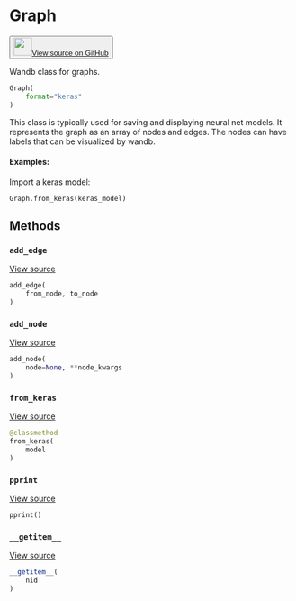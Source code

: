 # Graph

<p><button style={{display: 'flex', alignItems: 'center', backgroundColor: 'white', border: '1px solid #ddd', padding: '10px', borderRadius: '6px', cursor: 'pointer', boxShadow: '0 2px 3px rgba(0,0,0,0.1)', transition: 'all 0.3s'}}><a href='https://www.github.com/wandb/wandb/tree/v0.16.5/wandb/data_types.py#L1326-L1485' style={{fontSize: '1.2em', display: 'flex', alignItems: 'center'}}><img src='https://github.githubassets.com/images/modules/logos_page/GitHub-Mark.png' height='32px' width='32px' style={{marginRight: '10px'}}/>View source on GitHub</a></button></p>


Wandb class for graphs.

```python
Graph(
    format="keras"
)
```

This class is typically used for saving and displaying neural net models.  It
represents the graph as an array of nodes and edges.  The nodes can have
labels that can be visualized by wandb.

#### Examples:

Import a keras model:

```
Graph.from_keras(keras_model)
```

## Methods

### `add_edge`

[View source](https://www.github.com/wandb/wandb/tree/v0.16.5/wandb/data_types.py#L1411-L1415)

```python
add_edge(
    from_node, to_node
)
```

### `add_node`

[View source](https://www.github.com/wandb/wandb/tree/v0.16.5/wandb/data_types.py#L1399-L1409)

```python
add_node(
    node=None, **node_kwargs
)
```

### `from_keras`

[View source](https://www.github.com/wandb/wandb/tree/v0.16.5/wandb/data_types.py#L1417-L1446)

```python
@classmethod
from_keras(
    model
)
```

### `pprint`

[View source](https://www.github.com/wandb/wandb/tree/v0.16.5/wandb/data_types.py#L1393-L1397)

```python
pprint()
```

### `__getitem__`

[View source](https://www.github.com/wandb/wandb/tree/v0.16.5/wandb/data_types.py#L1390-L1391)

```python
__getitem__(
    nid
)
```
